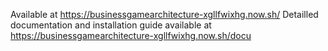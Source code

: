 Available at https://businessgamearchitecture-xgllfwixhg.now.sh/ 
Detailled documentation and installation guide available at
https://businessgamearchitecture-xgllfwixhg.now.sh/docu
